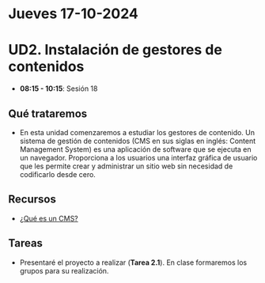 
# Jueves 17-10-2024

# UD2. Instalación de gestores de contenidos

- **08:15 - 10:15**: Sesión 18

## Qué trataremos

- En esta unidad comenzaremos a estudiar los gestores de contenido. Un sistema de gestión de contenidos (CMS en sus siglas en inglés: Content Management System) es una aplicación de software que se ejecuta en un navegador. Proporciona a los usuarios una interfaz gráfica de usuario que les permite crear y administrar un sitio web sin necesidad de codificarlo desde cero.

## Recursos

- [¿Qué es un CMS?](https://www.hostinger.es/tutoriales/que-es-un-cms)


## Tareas

- Presentaré el proyecto a realizar (**Tarea 2.1**). En clase formaremos los grupos para su realización.


